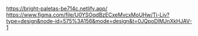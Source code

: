 https://bright-paletas-be714c.netlify.app/
https://www.figma.com/file/U0YSOqdBzECxeMvcxMoUHw/Ti-Liv?type=design&node-id=575%3A156&mode=design&t=0JQpoDlMJnXkHJAV-1

